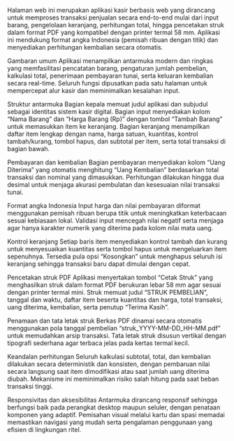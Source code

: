 Halaman web ini merupakan aplikasi kasir berbasis web yang dirancang untuk memproses transaksi penjualan secara end-to-end mulai dari input barang, pengelolaan keranjang, perhitungan total, hingga pencetakan struk dalam format PDF yang kompatibel dengan printer termal 58 mm. Aplikasi ini mendukung format angka Indonesia (pemisah ribuan dengan titik) dan menyediakan perhitungan kembalian secara otomatis.

Gambaran umum
Aplikasi menampilkan antarmuka modern dan ringkas yang memfasilitasi pencatatan barang, pengaturan jumlah pembelian, kalkulasi total, penerimaan pembayaran tunai, serta keluaran kembalian secara real-time. Seluruh fungsi dipusatkan pada satu halaman untuk mempercepat alur kasir dan meminimalkan kesalahan input.

Struktur antarmuka
Bagian kepala memuat judul aplikasi dan subjudul sebagai identitas sistem kasir digital. Bagian input menyediakan kolom “Nama Barang” dan “Harga Barang (Rp)” dengan tombol “Tambah Barang” untuk memasukkan item ke keranjang. Bagian keranjang menampilkan daftar item lengkap dengan nama, harga satuan, kuantitas, kontrol tambah/kurang, tombol hapus, dan subtotal per item, serta total transaksi di bagian bawah.

Pembayaran dan kembalian
Bagian pembayaran menyediakan kolom “Uang Diterima” yang otomatis menghitung “Uang Kembalian” berdasarkan total transaksi dan nominal yang dimasukkan. Perhitungan dilakukan hingga dua desimal untuk menjaga akurasi pembulatan dan kesesuaian nilai transaksi tunai.

Format angka Indonesia
Input harga dan nilai pembayaran diformat menggunakan pemisah ribuan berupa titik untuk meningkatkan keterbacaan sesuai kebiasaan lokal. Validasi input mencegah nilai negatif serta menjaga agar hanya karakter numerik yang diterima pada kolom nilai mata uang.

Kontrol keranjang
Setiap baris item menyediakan kontrol tambah dan kurang untuk menyesuaikan kuantitas serta tombol hapus untuk mengeluarkan item sepenuhnya. Tersedia pula opsi “Kosongkan” untuk menghapus seluruh isi keranjang sehingga transaksi baru dapat dimulai dengan cepat.

Pencetakan struk PDF
Aplikasi menyertakan tombol “Cetak Struk” yang menghasilkan struk dalam format PDF berukuran lebar 58 mm agar sesuai dengan printer termal mini. Struk memuat judul “STRUK PEMBELIAN”, tanggal dan waktu, daftar item beserta kuantitas dan harga, total transaksi, uang diterima, kembalian, serta penutup “Terima Kasih”.

Penamaan dan tata letak struk
Berkas PDF dinamai secara otomatis menggunakan pola tanggal pembelian “struk_YYYY-MM-DD_HH-MM.pdf” untuk memudahkan arsip transaksi. Tata letak struk disusun vertikal dengan tipografi sederhana agar terbaca jelas pada kertas termal kecil.

Keandalan perhitungan
Seluruh kalkulasi subtotal, total, dan kembalian dilakukan secara deterministik dan konsisten, dengan pembaruan nilai secara langsung saat item dimodifikasi atau saat jumlah uang diterima diubah. Mekanisme ini meminimalkan risiko salah hitung pada saat beban transaksi tinggi.

Responsivitas dan aksesibilitas
Antarmuka dirancang responsif sehingga berfungsi baik pada perangkat desktop maupun seluler, dengan penataan komponen yang adaptif. Pemisahan visual melalui kartu dan spasi memadai memastikan navigasi yang mudah serta pengalaman penggunaan yang efisien di lingkungan ritel.
